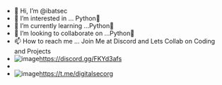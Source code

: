 - 👋 Hi, I’m @ibatsec
- 👀 I’m interested in ... Python🐍
- 🌱 I’m currently learning ...Python🐍
- 💞️ I’m looking to collaborate on ...Python🐍
- 📫 How to reach me ... Join Me at Discord and Lets Collab on Coding and Projects
- ![image](https://github.com/ibatsec/ibatsec/assets/147934701/2b7265a0-9571-4881-98f5-f0d9e00201be)https://discord.gg/FKYd3afs
- 
- ![image](https://github.com/ibatsec/ibatsec/assets/147934701/43ac66e1-0d3e-4c12-8277-5d7ef9f5e2c4)https://t.me/digitalsecorg  


<!---
ibatsec/ibatsec is a ✨ special ✨ repository because its `README.md` (this file) appears on your GitHub profile.
You can click the Preview link to take a look at your changes.
--->
